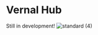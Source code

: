 # Vernal Hub

Still in development! 
![standard (4)](https://user-images.githubusercontent.com/86362325/131356838-89f7b3df-e34f-4b18-bf1c-a94a5a786c56.gif)

